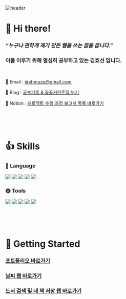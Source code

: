 ![header](https://capsule-render.vercel.app/api?type=waving&color=0AA1DD&height=250&section=header&text=Welcome!&fontSize=50&fontColor=fff&fontAlignY=40)

# 👋 Hi there!

### _“누구나 편하게 제가 만든 웹을 쓰는 꿈을 꿉니다.”_

### 이를 이루기 위해 열심히 공부하고 있는 김효선 입니다.

<br>

📗 Email : jirehmuze@gmail.com <br>

📙 Blog : [공부기록 & 끙끙거린흔적 보기](https://jireh-muze.tistory.com/)<br>

📘 Notion : [프로젝트 수행 과정 보고서 목록 바로가기](https://organized-panama-944.notion.site/c7b89ac10b63471aac8af7af201b73c0)

<br>

<br>

<br>

# 👍 Skills

### 🌝 Language

<img  src="https://img.shields.io/badge/HTML5-E34F26?style=flat-square&logo=HTML5&logoColor=white"/> <img  src="https://img.shields.io/badge/CSS3-1572B6?style=flat-square&logo=CSS3&logoColor=white"/> <img  src="https://img.shields.io/badge/Sass-CC6699?style=flat-square&logo=Sass&logoColor=white"/> <img  src="https://img.shields.io/badge/JavaScript-F7DF1E?style=flat-square&logo=JavaScript&logoColor=black"/> <img  src="https://img.shields.io/badge/React-61DAFB?style=flat-square&logo=React&logoColor=black"/>

### 🌞 Tools

<img  src="https://img.shields.io/badge/Adobe Photoshop-31A8FF?style=flat-square&logo=Adobe Photoshop&logoColor=white"/> <img  src="https://img.shields.io/badge/Adobe Illustrator-FF9A00?style=flat-square&logo=Adobe Illustrator&logoColor=white"/> <img  src="https://img.shields.io/badge/Figma-F24E1E?style=flat-square&logo=Figma&logoColor=white"/> <img  src="https://img.shields.io/badge/Git-F05032?style=flat-square&logo=Git&logoColor=white"/> <img  src="https://img.shields.io/badge/GitHub-181717?style=flat-square&logo=GitHub&logoColor=white"/>

<br>

<br>

<br>

<!-- # ✨ Features



- 🔥

- 💤

- 🚀

- 🧹

- 📦 -->

# 🚀 Getting Started

### [포트폴리오 바로가기](https://kim-hyosun.github.io/Portfolio/)

### [날씨 웹 바로가기](https://kim-hyosun.github.io/weather/)

### <a href="https://kim-hyosun.github.io/bookDiary/#/book" target="_blank">도서 검색 및 내 책 저장 웹 바로가기</a>
